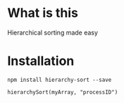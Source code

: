 # What is this

Hierarchical sorting made easy

# Installation

`npm install hierarchy-sort --save`

```
hierarchySort(myArray, "processID")
```